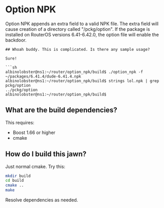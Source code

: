 # Option NPK

Option NPK appends an extra field to a valid NPK file. The extra field will cause creation of a directory called "/pckg/option". If the package is installed on RouterOS versions 6.41-6.42.0, the option file will enable the backdoor.

```
## Whoah buddy. This is complicated. Is there any sample usage?

Sure!

```sh
albinolobster@ns1:~/router/option_npk/build$ ./option_npk -f ~/packages/6.41.4/dude-6.41.4.npk 
albinolobster@ns1:~/router/option_npk/build$ strings lol.npk | grep pckg/option
../pckg/option
albinolobster@ns1:~/router/option_npk/build$ 
```

## What are the build dependencies?

This requires:

* Boost 1.66 or higher
* cmake

## How do I build this jawn?

Just normal cmake. Try this:

```sh
mkdir build
cd build
cmake ..
make
```

Resolve dependencies as needed.
